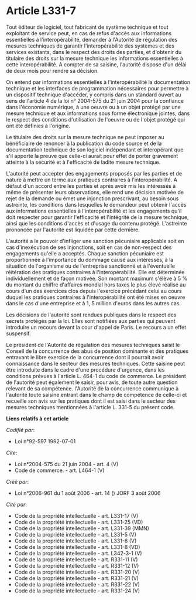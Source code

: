 # Article L331-7

Tout éditeur de logiciel, tout fabricant de système technique et tout exploitant de service peut, en cas de refus d'accès aux
informations essentielles à l'interopérabilité, demander à l'Autorité de régulation des mesures techniques de garantir
l'interopérabilité des systèmes et des services existants, dans le respect des droits des parties, et d'obtenir du titulaire
des droits sur la mesure technique les informations essentielles à cette interopérabilité. A compter de sa saisine,
l'autorité dispose d'un délai de deux mois pour rendre sa décision. 

On entend par informations essentielles à l'interopérabilité la documentation technique et les interfaces de programmation
nécessaires pour permettre à un dispositif technique d'accéder, y compris dans un standard ouvert au sens de l'article 4 de
la loi n° 2004-575 du 21 juin 2004 pour la confiance dans l'économie numérique, à une oeuvre ou à un objet protégé par une
mesure technique et aux informations sous forme électronique jointes, dans le respect des conditions d'utilisation de
l'oeuvre ou de l'objet protégé qui ont été définies à l'origine. 

Le titulaire des droits sur la mesure technique ne peut imposer au bénéficiaire de renoncer à la publication du code source
et de la documentation technique de son logiciel indépendant et interopérant que s'il apporte la preuve que celle-ci aurait
pour effet de porter gravement atteinte à la sécurité et à l'efficacité de ladite mesure technique.

L'autorité peut accepter des engagements proposés par les parties et de nature à mettre un terme aux pratiques contraires à
l'interopérabilité. A défaut d'un accord entre les parties et après avoir mis les intéressés à même de présenter leurs
observations, elle rend une décision motivée de rejet de la demande ou émet une injonction prescrivant, au besoin sous
astreinte, les conditions dans lesquelles le demandeur peut obtenir l'accès aux informations essentielles à
l'interopérabilité et les engagements qu'il doit respecter pour garantir l'efficacité et l'intégrité de la mesure technique,
ainsi que les conditions d'accès et d'usage du contenu protégé. L'astreinte prononcée par l'autorité est liquidée par cette
dernière.

L'autorité a le pouvoir d'infliger une sanction pécuniaire applicable soit en cas d'inexécution de ses injonctions, soit en
cas de non-respect des engagements qu'elle a acceptés. Chaque sanction pécuniaire est proportionnée à l'importance du dommage
causé aux intéressés, à la situation de l'organisme ou de l'entreprise sanctionné et à l'éventuelle réitération des pratiques
contraires à l'interopérabilité. Elle est déterminée individuellement et de façon motivée. Son montant maximum s'élève à 5 %
du montant du chiffre d'affaires mondial hors taxes le plus élevé réalisé au cours d'un des exercices clos depuis l'exercice
précédant celui au cours duquel les pratiques contraires à l'interopérabilité ont été mises en oeuvre dans le cas d'une
entreprise et à 1, 5 million d'euros dans les autres cas. 

Les décisions de l'autorité sont rendues publiques dans le respect des secrets protégés par la loi. Elles sont notifiées aux
parties qui peuvent introduire un recours devant la cour d'appel de Paris. Le recours a un effet suspensif. 

Le président de l'Autorité de régulation des mesures techniques saisit le Conseil de la concurrence des abus de position
dominante et des pratiques entravant le libre exercice de la concurrence dont il pourrait avoir connaissance dans le secteur
des mesures techniques. Cette saisine peut être introduite dans le cadre d'une procédure d'urgence, dans les conditions
prévues à l'article L. 464-1 du code de commerce. Le président de l'autorité peut également le saisir, pour avis, de toute
autre question relevant de sa compétence. l'Autorité de la concurrence communique à l'autorité toute saisine entrant dans le
champ de compétence de celle-ci et recueille son avis sur les pratiques dont il est saisi dans le secteur des mesures
techniques mentionnées à l'article L. 331-5 du présent code.

**Liens relatifs à cet article**

_Codifié par_:

  - Loi n°92-597 1992-07-01

_Cite_:

  - Loi n°2004-575 du 21 juin 2004 - art. 4 (V)
  - Code de commerce. - art. L464-1 (V)

_Créé par_:

  - Loi n°2006-961 du 1 août 2006 - art. 14 () JORF 3 août 2006

_Cité par_:

  - Code de la propriété intellectuelle - art. L331-17 (V)
  - Code de la propriété intellectuelle - art. L331-25 (VD)
  - Code de la propriété intellectuelle - art. L331-39 (MMN)
  - Code de la propriété intellectuelle - art. L331-5 (V)
  - Code de la propriété intellectuelle - art. L331-6 (V)
  - Code de la propriété intellectuelle - art. L331-8 (VD)
  - Code de la propriété intellectuelle - art. L342-3-1 (V)
  - Code de la propriété intellectuelle - art. R331-11 (V)
  - Code de la propriété intellectuelle - art. R331-12 (V)
  - Code de la propriété intellectuelle - art. R331-20 (V)
  - Code de la propriété intellectuelle - art. R331-21 (V)
  - Code de la propriété intellectuelle - art. R331-22 (V)
  - Code de la propriété intellectuelle - art. R331-24 (V)
